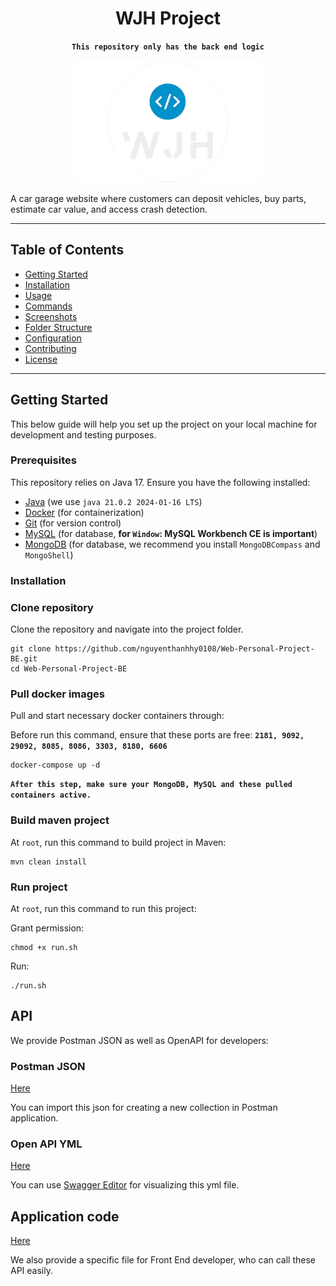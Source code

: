 <div align="center">

# WJH Project
**`This repository only has the back end logic`**

<img src="https://github.com/nguyenthanhhy0108/Web-Personal-Project-BE/blob/main/github-image/wjh-logo.png?raw=true" alt="Project Logo" width="300"/>


</div>

A car garage website where customers can deposit vehicles, buy parts, estimate car value, and access crash detection.

<p></p>

---

## Table of Contents

- [Getting Started](#getting-started)
- [Installation](#installation)
- [Usage](#usage)
- [Commands](#commands)
- [Screenshots](#screenshots)
- [Folder Structure](#folder-structure)
- [Configuration](#configuration)
- [Contributing](#contributing)
- [License](#license)

---

## Getting Started

This below guide will help you set up the project on your local machine for development and testing purposes.

### Prerequisites

This repository relies on Java 17. Ensure you have the following installed:
- [Java](https://www.java.com/en/) (we use `java 21.0.2 2024-01-16 LTS`)
- [Docker](https://www.docker.com/) (for containerization)
- [Git](https://git-scm.com/) (for version control)
- [MySQL](https://www.mysql.com/) (for database, **for `Window`: MySQL Workbench CE is important**)
- [MongoDB](https://www.mongodb.com/) (for database, we recommend you install `MongoDBCompass` and `MongoShell`)

### Installation

### Clone repository
Clone the repository and navigate into the project folder.

```
git clone https://github.com/nguyenthanhhy0108/Web-Personal-Project-BE.git
cd Web-Personal-Project-BE
```

### Pull docker images

Pull and start necessary docker containers through:

Before run this command, ensure that these ports are free:
**`2181, 9092, 29092, 8085, 8086, 3303, 8180, 6606`**

```
docker-compose up -d
```

**`After this step, make sure your MongoDB, MySQL and these pulled containers active.`**

### Build maven project

At `root`, run this command to build project in Maven:
```
mvn clean install
```

### Run project

At `root`, run this command to run this project:

Grant permission:
```
chmod +x run.sh
```
Run:
```
./run.sh
```

## API

We provide Postman JSON as well as OpenAPI for developers:

### Postman JSON

[Here]()

You can import this json for creating a new collection in Postman application.

### Open API YML

[Here]()

You can use [Swagger Editor](https://editor.swagger.io/) for visualizing this yml file.

## Application code

[Here]()

We also provide a specific file for Front End developer, who can call these API easily.



